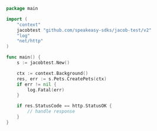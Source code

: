 <!-- Start SDK Example Usage [usage] -->
```go
package main

import (
	"context"
	jacobtest "github.com/speakeasy-sdks/jacob-test/v2"
	"log"
	"net/http"
)

func main() {
	s := jacobtest.New()

	ctx := context.Background()
	res, err := s.Pets.CreatePets(ctx)
	if err != nil {
		log.Fatal(err)
	}

	if res.StatusCode == http.StatusOK {
		// handle response
	}
}

```
<!-- End SDK Example Usage [usage] -->
